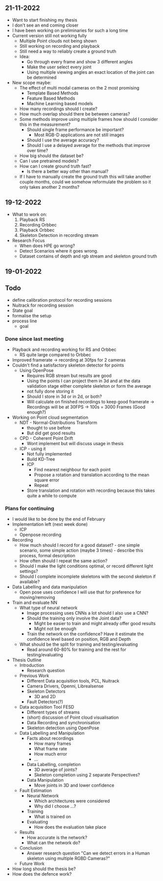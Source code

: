 
## 21-11-2022

- Want to start finishing my thesis
- I don't see an end coming closer
- I have been working on preliminaries for such a long time
- Current version still not working fully
	- Multiple Point clouds not being shown
	- Still working on recording and playback
	- Still need a way to reliably create a ground truth 
	- Idea:
		- Go through every frame and show 3 different angles
		- Make the user select every joint
		- Using multiple viewing angles an exact location of the joint can be determined
- New scope maybe:
	- The effect of multi modal cameras on the 2 most promising
		- Template Based Methods
		- Feature Based Methods
		- Machine Learning based models
	- How many recordings should I create?
	- How much overlap should there be between cameras?
	- Some methods improve using multiple frames how should I consider this in the measurement?
		- Should single frame performance be important?
			- Most RGB-D applications are not still images
		- Should I use the average accuracy?
		- Should I use a delayed average for the methods that improve over time?
	- How big should the dataset be?
	- Can I use pretrained models?
	- How can I create ground truth fast? 
		- Is there a better way other than manual?
	- If I have to manually create the ground truth this will take another couple months, could we somehow reformulate the problem so it only takes another 2 months?
 
## 19-12-2022

- What to work on:
	1. Playback RS
	2. Recording Orbbec
	3. Playback Orbbec
	4. Skeleton Detection in recording stream
- Research Focus
	- When does HPE go wrong?
	- Detect Scenarios where it goes wrong.
	- Dataset contains of depth and rgb stream and skeleton ground truth

## 19-01-2022

## Todo

- define calibration protocol for recording sessions
- Nuitrack for recording session
- State goal
- formalise the setup
- process line
	- goal

### Done since last meeting

- Playback and recording working for RS and Orbbec
	- RS quite large compared to Orbbec
- Improved framerate -> recording at 30fps for 2 cameras
- Couldn't find a satisfactory skeleton detector for points
	- Using OpenPose
		- Requires RGB stream but results are good
		- Using the points I can project them in 3d and at the data validation stage either complete skeleton or form the average 
		- not fully done storing it
		- Should I store in 3d or in 2d, or both?
		- Will calculate on finished recordings to keep good framerate
			  ->  Recordings will be at 30FPS -> 100s = 3000 Frames (Good enough?)
- Working on Point cloud segmentation
	- NDT - Normal-Distributions Transform
		- thought to use before 
		- But did get good results
	- CPD - Coherent Point Drift
		- Wont implement but will discuss usage in thesis
	- ICP - using it
		- Not fully implemented
		- Build KD-Tree
		- ICP
			- Find nearest neighbour for each point
			- Propose a rotation and translation according to the mean square error
			- Repeat
		- Store translation and rotation with recording because this takes quite a while to compute

### Plans for continuing

- I would like to be done by the end of February
- Implementation left (next week done)
	- ICP
	- Openpose recording
- Recording
	- How much should I record for a good dataset? - one simple scenario, some simple action (maybe 3 times) - describe this process, formal description
	- How often should I repeat the same action?
	- Should I make the light conditions optimal, or record different light settings?
	- Should I complete incomplete skeletons with the second skeleton if available?
- Data Labelling and data manipulation
	- Open pose uses confidence I will use that for preference for moving/removing
- Train and evaluate NN
	- What type of neural network
		- Image processing uses CNNs a lot should I also use a CNN?
		- Should the training only involve the Joint data?
			- Might be easier to train and might already offer good results
			- Might not be enough
		- Train the network on the confidence? Have it estimate the confidence level based on position, RGB and Depth
	- What should be the split for training and testing/evaluating
		- Read around 60-80% for training and the rest for testing/evaluating
- Thesis Outline
	- Introduction
		- Research question
	- Previous Work
		- Different Data acquisition tools, PCL, Nuitrack
		- Camera Drivers, Openni, Librealsense
		- Skeleton Detectors
			- 3D and 2D
		- Fault Detectors(?)
	- Data acquisition Tool FESD
		- Different types of streams
		- (short) discussion of Point cloud visualisation
		- Data Recording and synchronisation
		- Skeleton detection using OpenPose
	- Data Labelling and Manipulation
		- Facts about recordings
			- How many frames
			- What frame rate
			- How much error
			- ...
		- Data Labelling, completion
			- 3D average of joints?
			- Skeleton completion using 2 separate Perspectives?
		- Data Manipulation
			- Move joints in 3D and lower confidence
	- Fault Estimation
		- Neural Network
			- Which architectures were considered
			- Why did I choose ...?
		- Training
			- What is trained on
		- Evaluating
			- How does the evaluation take place
	- Results
		- How accurate is the network?
		- What can the network do?
	- Conclusion
		- Answer research question "Can we detect errors in a Human skeleton using multiple RGBD Cameras?"
	- Future Work
- How long should the thesis be?
- How does the defence work?